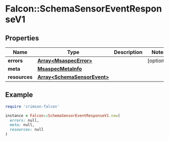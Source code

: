 # Falcon::SchemaSensorEventResponseV1

## Properties

| Name | Type | Description | Notes |
| ---- | ---- | ----------- | ----- |
| **errors** | [**Array&lt;MsaspecError&gt;**](MsaspecError.md) |  | [optional] |
| **meta** | [**MsaspecMetaInfo**](MsaspecMetaInfo.md) |  |  |
| **resources** | [**Array&lt;SchemaSensorEvent&gt;**](SchemaSensorEvent.md) |  |  |

## Example

```ruby
require 'crimson-falcon'

instance = Falcon::SchemaSensorEventResponseV1.new(
  errors: null,
  meta: null,
  resources: null
)
```

